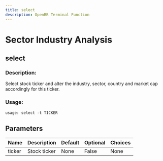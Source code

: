 ```yaml
---
title: select
description: OpenBB Terminal Function
---
```


# Sector Industry Analysis

## select

### Description: 

Select stock ticker and alter the industry, sector, country and market cap accordingly for this ticker.

### Usage: 
```python
usage: select -t TICKER
```

## Parameters

| Name | Description | Default | Optional | Choices |
| ---- | ----------- | ------- | -------- | ------- |
| ticker | Stock ticker | None | False | None |


